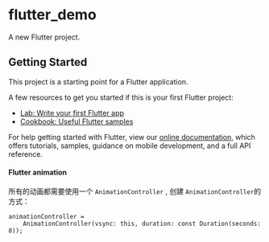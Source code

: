 # flutter_demo

A new Flutter project.

## Getting Started

This project is a starting point for a Flutter application.

A few resources to get you started if this is your first Flutter project:

- [Lab: Write your first Flutter app](https://flutter.dev/docs/get-started/codelab)
- [Cookbook: Useful Flutter samples](https://flutter.dev/docs/cookbook)

For help getting started with Flutter, view our
[online documentation](https://flutter.dev/docs), which offers tutorials,
samples, guidance on mobile development, and a full API reference.

#### Flutter animation 

所有的动画都需要使用一个 `AnimationController` , 创建 `AnimationController`的方式：
```
animationController =
    AnimationController(vsync: this, duration: const Duration(seconds: 8));
```




